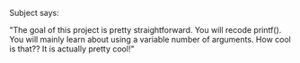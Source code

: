 Subject says:

"The goal of this project is pretty straightforward. You will recode printf().
You will mainly learn about using a variable number of arguments. How cool is that??
It is actually pretty cool!"